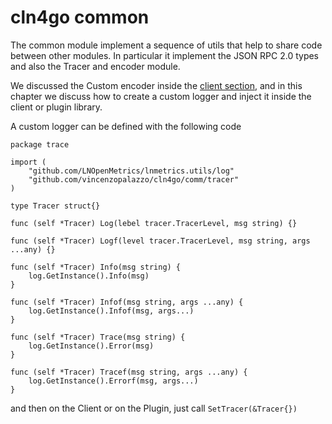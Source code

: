 # cln4go common

The common module implement a sequence of utils that help to share code 
between other modules. In particular it implement the JSON RPC 2.0 types
and also the Tracer and encoder module.

We discussed the Custom encoder inside the [client section](./client.md), and 
in this chapter we discuss how to create a custom logger and inject it inside
the client or plugin library.

A custom logger can be defined with the following code

```golang
package trace

import (
    "github.com/LNOpenMetrics/lnmetrics.utils/log"
    "github.com/vincenzopalazzo/cln4go/comm/tracer"
)

type Tracer struct{}

func (self *Tracer) Log(lebel tracer.TracerLevel, msg string) {}

func (self *Tracer) Logf(level tracer.TracerLevel, msg string, args ...any) {}

func (self *Tracer) Info(msg string) {
    log.GetInstance().Info(msg)
}

func (self *Tracer) Infof(msg string, args ...any) {
    log.GetInstance().Infof(msg, args...)
}

func (self *Tracer) Trace(msg string) {
    log.GetInstance().Error(msg)
}

func (self *Tracer) Tracef(msg string, args ...any) {
    log.GetInstance().Errorf(msg, args...)
}
```

and then on the Client or on the Plugin, just call `SetTracer(&Tracer{})`
